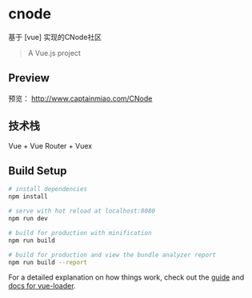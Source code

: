 # cnode

基于 [vue] 实现的CNode社区

> A Vue.js project

## Preview

预览： http://www.captainmiao.com/CNode

## 技术栈

Vue + Vue Router + Vuex

## Build Setup

``` bash
# install dependencies
npm install

# serve with hot reload at localhost:8080
npm run dev

# build for production with minification
npm run build

# build for production and view the bundle analyzer report
npm run build --report
```

For a detailed explanation on how things work, check out the [guide](http://vuejs-templates.github.io/webpack/) and [docs for vue-loader](http://vuejs.github.io/vue-loader).
